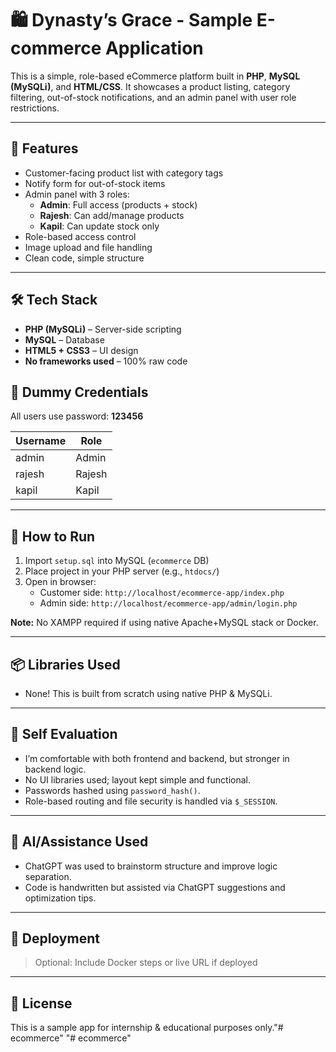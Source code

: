 # 🛍️ Dynasty’s Grace - Sample E-commerce Application

This is a simple, role-based eCommerce platform built in **PHP**, **MySQL (MySQLi)**, and **HTML/CSS**. It showcases a product listing, category filtering, out-of-stock notifications, and an admin panel with user role restrictions.

---

## 🚀 Features

- Customer-facing product list with category tags
- Notify form for out-of-stock items
- Admin panel with 3 roles:
  - **Admin**: Full access (products + stock)
  - **Rajesh**: Can add/manage products
  - **Kapil**: Can update stock only
- Role-based access control
- Image upload and file handling
- Clean code, simple structure

---

## 🛠️ Tech Stack

- **PHP (MySQLi)** – Server-side scripting
- **MySQL** – Database
- **HTML5 + CSS3** – UI design
- **No frameworks used** – 100% raw code

## 🧪 Dummy Credentials

All users use password: **123456**

| Username | Role   |
|----------|--------|
| admin    | Admin  |
| rajesh   | Rajesh |
| kapil    | Kapil  |

---

## 🧰 How to Run

1. Import `setup.sql` into MySQL (`ecommerce` DB)
2. Place project in your PHP server (e.g., `htdocs/`)
3. Open in browser:
   - Customer side: `http://localhost/ecommerce-app/index.php`
   - Admin side: `http://localhost/ecommerce-app/admin/login.php`

**Note:** No XAMPP required if using native Apache+MySQL stack or Docker.

---

## 📦 Libraries Used

- None! This is built from scratch using native PHP & MySQLi.

---

## 🧠 Self Evaluation

- I’m comfortable with both frontend and backend, but stronger in backend logic.
- No UI libraries used; layout kept simple and functional.
- Passwords hashed using `password_hash()`.
- Role-based routing and file security is handled via `$_SESSION`.

---

## 🧠 AI/Assistance Used

- ChatGPT was used to brainstorm structure and improve logic separation.
- Code is handwritten but assisted via ChatGPT suggestions and optimization tips.

---

## 📡 Deployment

> Optional: Include Docker steps or live URL if deployed

---

## 🧾 License

This is a sample app for internship & educational purposes only."# ecommerce" 
"# ecommerce" 
